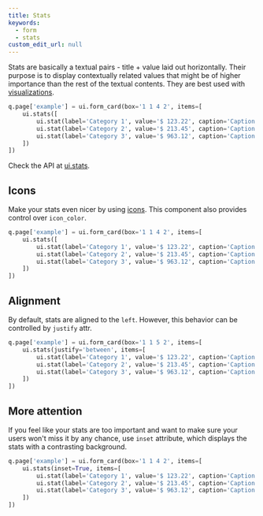 ```yaml
---
title: Stats
keywords:
  - form
  - stats
custom_edit_url: null
---
```


Stats are basically a textual pairs - title + value laid out horizontally. Their purpose is
to display contextually related values that might be of higher importance than the rest of
the textual contents. They are best used with [visualizations](/docs/showcase/visualization).

```py
q.page['example'] = ui.form_card(box='1 1 4 2', items=[
    ui.stats([
        ui.stat(label='Category 1', value='$ 123.22', caption='Caption 1'),
        ui.stat(label='Category 2', value='$ 213.45', caption='Caption 2'),
        ui.stat(label='Category 3', value='$ 963.12', caption='Caption 3'),
    ])
])
```

Check the API at [ui.stats](/docs/api/ui#stats).

## Icons

Make your stats even nicer by using [icons](https://uifabricicons.azurewebsites.net/). This component
also provides control over `icon_color`.

```py
q.page['example'] = ui.form_card(box='1 1 4 2', items=[
    ui.stats([
        ui.stat(label='Category 1', value='$ 123.22', caption='Caption 1', icon='Home'),
        ui.stat(label='Category 2', value='$ 213.45', caption='Caption 2', icon='Cake'),
        ui.stat(label='Category 3', value='$ 963.12', caption='Caption 3', icon='Heart'),
    ])
])
```

## Alignment

By default, stats are aligned to the `left`. However, this behavior can be controlled by `justify`
attr.

```py
q.page['example'] = ui.form_card(box='1 1 5 2', items=[
    ui.stats(justify='between', items=[
        ui.stat(label='Category 1', value='$ 123.22', caption='Caption 1', icon='Home'),
        ui.stat(label='Category 2', value='$ 213.45', caption='Caption 2', icon='Cake'),
        ui.stat(label='Category 3', value='$ 963.12', caption='Caption 3', icon='Heart'),
    ])
])
```

## More attention

If you feel like your stats are too important and want to make sure your users won't miss it by
any chance, use `inset` attribute, which displays the stats with a contrasting background.

```py
q.page['example'] = ui.form_card(box='1 1 4 2', items=[
    ui.stats(inset=True, items=[
        ui.stat(label='Category 1', value='$ 123.22', caption='Caption 1', icon='Home'),
        ui.stat(label='Category 2', value='$ 213.45', caption='Caption 2', icon='Cake'),
        ui.stat(label='Category 3', value='$ 963.12', caption='Caption 3', icon='Heart'),
    ])
])
```
